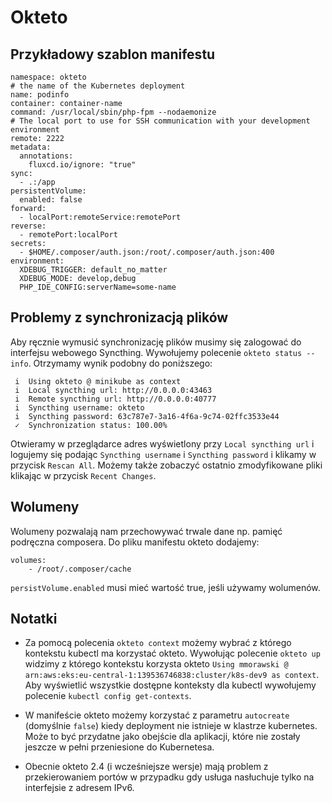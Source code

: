 # Okteto

## Przykładowy szablon manifestu

```
namespace: okteto
# the name of the Kubernetes deployment
name: podinfo
container: container-name
command: /usr/local/sbin/php-fpm --nodaemonize
# The local port to use for SSH communication with your development environment
remote: 2222
metadata:
  annotations:
    fluxcd.io/ignore: "true"
sync:
  - .:/app
persistentVolume:
  enabled: false
forward:
  - localPort:remoteService:remotePort
reverse:
  - remotePort:localPort
secrets:
  - $HOME/.composer/auth.json:/root/.composer/auth.json:400
environment:
  XDEBUG_TRIGGER: default_no_matter
  XDEBUG_MODE: develop,debug
  PHP_IDE_CONFIG:serverName=some-name

```

## Problemy z synchronizacją plików

Aby ręcznie wymusić synchronizację plików musimy się zalogować do interfejsu webowego Syncthing. Wywołujemy polecenie `okteto status --info`. Otrzymamy wynik podobny do poniższego:

```
 i  Using okteto @ minikube as context
 i  Local syncthing url: http://0.0.0.0:43463
 i  Remote syncthing url: http://0.0.0.0:40777
 i  Syncthing username: okteto
 i  Syncthing password: 63c787e7-3a16-4f6a-9c74-02ffc3533e44
 ✓  Synchronization status: 100.00%
```
Otwieramy w przeglądarce adres wyświetlony przy `Local syncthing url` i logujemy się podając `Syncthing username` i `Syncthing password` i klikamy w przycisk `Rescan All`. Możemy także zobaczyć ostatnio zmodyfikowane pliki klikając w przycisk `Recent Changes`.

## Wolumeny

Wolumeny pozwalają nam przechowywać trwale dane np. pamięć podręczna composera.
Do pliku manifestu okteto dodajemy:
```
volumes:
    - /root/.composer/cache
```

`persistVolume.enabled` musi mieć wartość true, jeśli używamy wolumenów.

## Notatki

* Za pomocą polecenia `okteto context` możemy wybrać z którego kontekstu kubectl ma korzystać okteto. Wywołując polecenie `okteto up` widzimy z którego kontekstu korzysta okteto `Using mmorawski @ arn:aws:eks:eu-central-1:139536746838:cluster/k8s-dev9 as context`. Aby wyświetlić wszystkie dostępne konteksty dla kubectl wywołujemy polecenie `kubectl config get-contexts`.

* W manifeście okteto możemy korzystać z parametru `autocreate` (domyślnie `false`) kiedy deployment nie istnieje w klastrze kubernetes. Może to być przydatne jako obejście dla aplikacji, które nie zostały jeszcze w pełni przeniesione do Kubernetesa.

* Obecnie okteto 2.4 (i wcześniejsze wersje) mają problem z przekierowaniem portów w przypadku gdy usługa nasłuchuje tylko na interfejsie z adresem IPv6.
